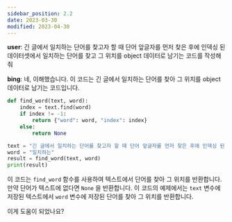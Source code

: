 ```yaml
---
sidebar_position: 2.2
date: 2023-03-30
modified: 2023-04-30
---
```


**user**: 긴 글에서 일치하는 단어를 찾고자 할 때 단어 앞글자를 먼저 찾은 후에 인덱싱 된 데이터셋에서 일치하는 단어를 찾고 그 위치를 object 데이터로 남기는 코드를 작성해줘

**bing**: 네, 이해했습니다. 이 코드는 긴 글에서 일치하는 단어를 찾아 그 위치를 object 데이터로 남기는 코드입니다.

```python
def find_word(text, word):
    index = text.find(word)
    if index != -1:
        return {"word": word, "index": index}
    else:
        return None

text = "긴 글에서 일치하는 단어를 찾고자 할 때 단어 앞글자를 먼저 찾은 후에 인덱싱 된 데이터셋에서 일치하는 단어를 찾고 그 위치를 object데이터로 남기는 코드를 작성해줘"
word = "일치하는"
result = find_word(text, word)
print(result)
```

이 코드는 `find_word` 함수를 사용하여 텍스트에서 단어를 찾아 그 위치를 반환합니다. 만약 단어가 텍스트에 없다면 `None` 을 반환합니다. 이 코드의 예제에서는 `text` 변수에 저장된 텍스트에서 `word` 변수에 저장된 단어를 찾아 그 위치를 반환합니다.

이게 도움이 되었나요?
